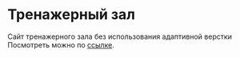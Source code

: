 # Тренажерный зал
Сайт тренажерного зала без использования адаптивной верстки
Посмотреть можно по <a href="https://imarshuba.github.io/red-gym/ ">ссылке</a>. 